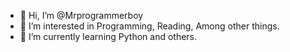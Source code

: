 - 👋 Hi, I’m @Mrprogrammerboy
- 👀 I’m interested in Programming, Reading, Among other things.
- 🌱 I’m currently learning Python and others.

<!---
Mrprogrammerboy/Mrprogrammerboy is a ✨ special ✨ repository because its `README.md` (this file) appears on your GitHub profile.
You can click the Preview link to take a look at your changes.
--->
